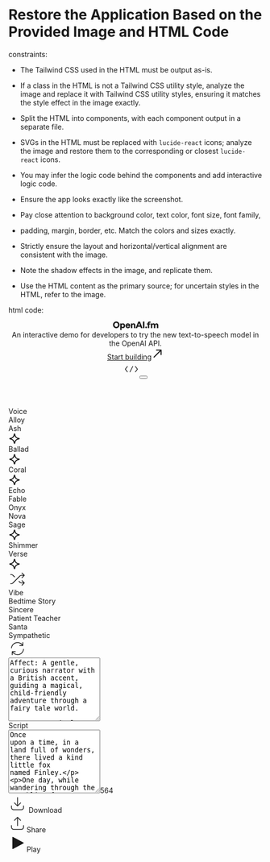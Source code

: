 # Restore the Application Based on the Provided Image and HTML Code

constraints:
- The Tailwind CSS used in the HTML must be output as-is.
- If a class in the HTML is not a Tailwind CSS utility style, analyze the image and replace it with Tailwind CSS utility styles, ensuring it matches the style effect in the image exactly.
- Split the HTML into components, with each component output in a separate file.
- SVGs in the HTML must be replaced with `lucide-react` icons; analyze the image and restore them to the corresponding or closest `lucide-react` icons.
- You may infer the logic code behind the components and add interactive logic code.

- Ensure the app looks exactly like the screenshot.
- Pay close attention to background color, text color, font size, font family,
- padding, margin, border, etc. Match the colors and sizes exactly.
- Strictly ensure the layout and horizontal/vertical alignment are consistent with the image.
- Note the shadow effects in the image, and replicate them.

- Use the HTML content as the primary source; for uncertain styles in the HTML, refer to the image.

html code:

<div data-scrollable="true" class="flex flex-col gap-x-3 min-h-screen px-5 pt-6 pb-32 md:pb-24 selection:bg-primary/20"><header class="flex w-full max-w-(--page-max-width) mx-auto mb-12 md:mb-8"><div class="grid grid-cols-12 gap-x-3"><div class="col-span-2 order-1 mb-8 md:mb-0"><div class="relative top-[0.0875rem]"><svg width="91" height="18" viewBox="0 0 91 18" fill="currentColor" xmlns="http://www.w3.org/2000/svg"><path d="M75.6426 13.5056V4.13491H78.4612V5.23624C78.9279 4.45224 79.8799 3.94824 81.0559 3.94824C82.2879 3.94824 83.3146 4.47091 83.9119 5.51624C84.5466 4.54557 85.6666 3.94824 86.9359 3.94824C89.0826 3.94824 90.4826 5.32958 90.4826 7.58824V13.5056H87.6639V8.05491C87.6639 6.93491 87.1226 6.33757 86.2826 6.33757H86.2452C85.1999 6.33757 84.4719 7.28957 84.4719 8.50291V13.5056H81.6532V8.05491C81.6532 6.93491 81.1119 6.33757 80.2719 6.33757H80.2346C79.1892 6.33757 78.4612 7.28957 78.4612 8.50291V13.5056H75.6426Z"></path><path d="M69.657 13.5061V6.30079H67.7344V4.13545H69.657V3.59412C69.657 1.57812 70.5717 0.439453 72.7557 0.439453H75.1264V2.64212H73.577C72.6624 2.64212 72.4197 2.88479 72.4197 3.79945V4.13545H74.641V6.30079H72.4197V13.5061H69.657Z"></path><path d="M66.1772 13.6921C65.2625 13.6921 64.4785 12.9268 64.4785 11.9935C64.4785 11.0601 65.2625 10.3135 66.1772 10.3135C67.1105 10.3135 67.8758 11.0601 67.8758 11.9935C67.8758 12.9268 67.1105 13.6921 66.1772 13.6921Z"></path><path d="M60.0059 13.5061V0.439453H62.9179V13.5061H60.0059Z"></path><path d="M45.4473 13.5061L50.6553 0.439453H54.0526L59.1113 13.5061H56.0313L55.0046 10.7435H49.5166L48.4713 13.5061H45.4473ZM50.4313 8.29812H54.0899L52.2793 3.44479L50.4313 8.29812Z"></path><path d="M36.084 13.5056V4.13491H38.9026V5.23624C39.3693 4.45224 40.3586 3.94824 41.5346 3.94824C43.532 3.94824 44.932 5.32958 44.932 7.58824V13.5056H42.1133V8.05491C42.1133 6.93491 41.572 6.33757 40.732 6.33757H40.6946C39.6493 6.33757 38.9026 7.28957 38.9026 8.50291V13.5056H36.084Z"></path><path d="M30.1137 13.7296C27.4817 13.7296 25.4844 11.7322 25.4844 8.87624C25.4844 6.02024 27.5004 3.94824 30.1137 3.94824C32.279 3.94824 34.3884 5.25491 34.7804 7.88691C34.855 8.42824 34.8737 9.02557 34.799 9.66024H28.191C28.2657 10.7429 29.0497 11.5456 30.0577 11.5456H30.1697C31.1217 11.5456 31.6444 10.9669 31.8684 10.5002H34.6124C34.1457 12.0869 32.671 13.7296 30.1137 13.7296ZM31.999 7.70024C31.9057 6.86024 31.1777 6.13224 30.1884 6.13224H30.0764C29.087 6.13224 28.359 6.86024 28.2284 7.70024H31.999Z"></path><path d="M14.8105 17.2389V4.13491H17.6292V5.25491C18.0399 4.54557 18.9919 3.94824 20.3172 3.94824C22.6319 3.94824 24.6292 5.81491 24.6292 8.82024C24.6292 11.8256 22.5759 13.7296 20.2612 13.7296C19.0105 13.7296 18.1145 13.2442 17.6292 12.5909V17.2389H14.8105ZM19.7572 11.3402C20.9705 11.3402 21.8479 10.3509 21.8479 8.83891C21.8479 7.32691 20.9705 6.33757 19.7572 6.33757H19.7199C18.5065 6.33757 17.6292 7.32691 17.6292 8.83891C17.6292 10.3509 18.5065 11.3402 19.7199 11.3402H19.7572Z"></path><path d="M7.00989 13.6929C3.40723 13.6929 0.476562 10.6876 0.476562 6.97293C0.476562 3.25826 3.40723 0.25293 7.00989 0.25293C10.6126 0.25293 13.5432 3.25826 13.5432 6.97293C13.5432 10.6876 10.6126 13.6929 7.00989 13.6929ZM7.14056 10.9676C8.98856 10.9676 10.5192 9.43693 10.5192 6.97293C10.5192 4.50893 8.98856 2.97826 7.14056 2.97826H6.91656C5.04989 2.97826 3.50056 4.50893 3.50056 6.97293C3.50056 9.43693 5.04989 10.9676 6.91656 10.9676H7.14056Z"></path></svg></div></div><div class="col-span-12 md:col-span-7 xl:col-span-6 order-3 md:order-2"><div class="text-balance"><div class="text-current/70 mb-3">An interactive demo for developers to try the new text-to-speech model in the OpenAI API. </div><a class="uppercase hover:text-current/70 transition-colors inline-block" href="https://platform.openai.com/docs/guides/audio" target="_blank"><span class="flex items-center gap-x-1">Start building<svg width="24" height="24" viewBox="0 0 24 24" fill="currentColor" class="h-[.93rem] w-[.93rem]" xmlns="http://www.w3.org/2000/svg"><path fill-rule="evenodd" clip-rule="evenodd" d="M9 5C9 4.44772 9.44772 4 10 4H19C19.5523 4 20 4.44772 20 5V14C20 14.5523 19.5523 15 19 15C18.4477 15 18 14.5523 18 14V7.41421L5.70711 19.7071C5.31658 20.0976 4.68342 20.0976 4.29289 19.7071C3.90237 19.3166 3.90237 18.6834 4.29289 18.2929L16.5858 6H10C9.44772 6 9 5.55228 9 5Z"></path></svg></span></a></div></div><div class="col-span-10 md:col-span-3 xl:col-span-4 flex justify-end items-start order-2 md:order-3"><div class="relative -top-[0.57rem]"><div class="flex items-center cursor-pointer hover:text-current/70 transition-colors"><label class="pr-3 leading-none uppercase cursor-pointer" for="dev-mode"><svg width="32" height="32" viewBox="0 0 32 32" fill="currentColor" class="w-[2.29rem] h-[2.29rem]" xmlns="http://www.w3.org/2000/svg"><path fill-rule="evenodd" clip-rule="evenodd" d="M8.93301 10.5334L4.83301 16.0001L8.93301 21.4667L7.86634 22.2667L3.46634 16.4001C3.28856 16.163 3.28856 15.8371 3.46634 15.6001L7.86634 9.7334L8.93301 10.5334ZM24.133 9.7334L28.533 15.6001C28.7108 15.8371 28.7108 16.163 28.533 16.4001L24.133 22.2667L23.0663 21.4667L27.1663 16.0001L23.0663 10.5334L24.133 9.7334ZM19.5608 10.3686L13.6312 22.2278L12.4386 21.6315L18.3682 9.7723L19.5608 10.3686Z"></path></svg></label><button type="button" role="switch" aria-checked="false" data-state="unchecked" value="on" id="dev-mode" class="Switcher_Track__RYRxz"><span data-state="unchecked" class="Switcher_Thumb__Au9Bn"></span></button></div></div></div></div></header><main class="flex-1 flex flex-col gap-x-3 w-full max-w-(--page-max-width) mx-auto"><div class="flex flex-row"><div class="flex flex-1 flex-col shrink-0 mb-10"><div class="flex flex-row justify-between -mb-[1px] relative items-center gap-2"><div class="flex uppercase py-1 text-current/70">Voice</div><div class="flex flex-1 h-[1px] bg-foreground/8"></div></div><div class="flex flex-1 flex-col pt-3 rounded-md"><div class="grid grid-cols-12 gap-3"><div class="col-span-4 sm:col-span-3 md:col-span-2 xl:col-span-1 relative"><div class="Button_Button__u2RFO aspect-4/3 sm:aspect-2/1 lg:aspect-2.5/1 xl:aspect-square min-h-[60px] max-h-[100px] flex-col items-start justify-between relative" data-color="default" data-block="" role="button" tabindex="0"><span>Alloy</span><div class="absolute left-[0.93rem] bottom-[0.93rem]"><span class="Button_LED__yt_Oj"></span></div></div></div><div class="col-span-4 sm:col-span-3 md:col-span-2 xl:col-span-1 relative"><div class="Button_Button__u2RFO aspect-4/3 sm:aspect-2/1 lg:aspect-2.5/1 xl:aspect-square min-h-[60px] max-h-[100px] flex-col items-start justify-between relative" data-color="default" data-block="" role="button" tabindex="0"><span>Ash</span><div class="absolute left-[0.93rem] bottom-[0.93rem]"><span class="Button_LED__yt_Oj"></span></div><div class="absolute right-[13px] bottom-[10.5px]"><svg width="24" height="24" viewBox="0 0 24 24" fill="currentColor" class="w-[12px] h-[12px]" xmlns="http://www.w3.org/2000/svg"><path fill-rule="evenodd" clip-rule="evenodd" d="M10.5248 3.15838C10.5656 2.4022 11.1831 1.75 12 1.75C12.8169 1.75 13.4344 2.4022 13.4752 3.15836C13.6966 7.25635 16.727 10.2914 20.8187 10.5134C21.5854 10.555 22.25 11.1807 22.25 12.0119C22.25 12.8463 21.5806 13.4727 20.8113 13.5108C16.7255 13.7132 13.6966 16.7437 13.4752 20.8416C13.4344 21.5978 12.8169 22.25 12 22.25C11.1831 22.25 10.5656 21.5978 10.5248 20.8416C10.3034 16.7434 7.2739 13.7126 3.18751 13.5107C2.41877 13.4728 1.75 12.8469 1.75 12.0132C1.75 11.1794 2.41879 10.5537 3.18717 10.5155C7.27028 10.3124 10.3032 7.26175 10.5248 3.15838ZM12.0004 6.01235C11.0373 8.86655 8.848 11.0618 5.99104 12.0117C8.84653 12.9562 11.0364 15.1398 12 17.9892C12.9654 15.1345 15.1615 12.9482 18.0247 12.0066C15.1626 11.0555 12.9661 8.86773 12.0004 6.01235Z"></path></svg></div></div></div><div class="col-span-4 sm:col-span-3 md:col-span-2 xl:col-span-1 relative"><div class="Button_Button__u2RFO aspect-4/3 sm:aspect-2/1 lg:aspect-2.5/1 xl:aspect-square min-h-[60px] max-h-[100px] flex-col items-start justify-between relative" data-color="default" data-block="" role="button" tabindex="0"><span>Ballad</span><div class="absolute left-[0.93rem] bottom-[0.93rem]"><span class="Button_LED__yt_Oj"></span></div><div class="absolute right-[13px] bottom-[10.5px]"><svg width="24" height="24" viewBox="0 0 24 24" fill="currentColor" class="w-[12px] h-[12px]" xmlns="http://www.w3.org/2000/svg"><path fill-rule="evenodd" clip-rule="evenodd" d="M10.5248 3.15838C10.5656 2.4022 11.1831 1.75 12 1.75C12.8169 1.75 13.4344 2.4022 13.4752 3.15836C13.6966 7.25635 16.727 10.2914 20.8187 10.5134C21.5854 10.555 22.25 11.1807 22.25 12.0119C22.25 12.8463 21.5806 13.4727 20.8113 13.5108C16.7255 13.7132 13.6966 16.7437 13.4752 20.8416C13.4344 21.5978 12.8169 22.25 12 22.25C11.1831 22.25 10.5656 21.5978 10.5248 20.8416C10.3034 16.7434 7.2739 13.7126 3.18751 13.5107C2.41877 13.4728 1.75 12.8469 1.75 12.0132C1.75 11.1794 2.41879 10.5537 3.18717 10.5155C7.27028 10.3124 10.3032 7.26175 10.5248 3.15838ZM12.0004 6.01235C11.0373 8.86655 8.848 11.0618 5.99104 12.0117C8.84653 12.9562 11.0364 15.1398 12 17.9892C12.9654 15.1345 15.1615 12.9482 18.0247 12.0066C15.1626 11.0555 12.9661 8.86773 12.0004 6.01235Z"></path></svg></div></div></div><div class="col-span-4 sm:col-span-3 md:col-span-2 xl:col-span-1 relative"><div class="Button_Button__u2RFO aspect-4/3 sm:aspect-2/1 lg:aspect-2.5/1 xl:aspect-square min-h-[60px] max-h-[100px] flex-col items-start justify-between relative" data-color="default" data-block="" role="button" tabindex="0"><span>Coral</span><div class="absolute left-[0.93rem] bottom-[0.93rem]"><span class="Button_LED__yt_Oj"></span></div><div class="absolute right-[13px] bottom-[10.5px]"><svg width="24" height="24" viewBox="0 0 24 24" fill="currentColor" class="w-[12px] h-[12px]" xmlns="http://www.w3.org/2000/svg"><path fill-rule="evenodd" clip-rule="evenodd" d="M10.5248 3.15838C10.5656 2.4022 11.1831 1.75 12 1.75C12.8169 1.75 13.4344 2.4022 13.4752 3.15836C13.6966 7.25635 16.727 10.2914 20.8187 10.5134C21.5854 10.555 22.25 11.1807 22.25 12.0119C22.25 12.8463 21.5806 13.4727 20.8113 13.5108C16.7255 13.7132 13.6966 16.7437 13.4752 20.8416C13.4344 21.5978 12.8169 22.25 12 22.25C11.1831 22.25 10.5656 21.5978 10.5248 20.8416C10.3034 16.7434 7.2739 13.7126 3.18751 13.5107C2.41877 13.4728 1.75 12.8469 1.75 12.0132C1.75 11.1794 2.41879 10.5537 3.18717 10.5155C7.27028 10.3124 10.3032 7.26175 10.5248 3.15838ZM12.0004 6.01235C11.0373 8.86655 8.848 11.0618 5.99104 12.0117C8.84653 12.9562 11.0364 15.1398 12 17.9892C12.9654 15.1345 15.1615 12.9482 18.0247 12.0066C15.1626 11.0555 12.9661 8.86773 12.0004 6.01235Z"></path></svg></div></div></div><div class="col-span-4 sm:col-span-3 md:col-span-2 xl:col-span-1 relative"><div class="Button_Button__u2RFO aspect-4/3 sm:aspect-2/1 lg:aspect-2.5/1 xl:aspect-square min-h-[60px] max-h-[100px] flex-col items-start justify-between relative" data-color="default" data-block="" role="button" tabindex="0"><span>Echo</span><div class="absolute left-[0.93rem] bottom-[0.93rem]"><span class="Button_LED__yt_Oj"></span></div></div></div><div class="col-span-4 sm:col-span-3 md:col-span-2 xl:col-span-1 relative"><div class="Button_Button__u2RFO aspect-4/3 sm:aspect-2/1 lg:aspect-2.5/1 xl:aspect-square min-h-[60px] max-h-[100px] flex-col items-start justify-between relative" data-color="default" data-block="" role="button" tabindex="0"><span>Fable</span><div class="absolute left-[0.93rem] bottom-[0.93rem]"><span class="Button_LED__yt_Oj"></span></div></div></div><div class="col-span-4 sm:col-span-3 md:col-span-2 xl:col-span-1 relative"><div class="Button_Button__u2RFO aspect-4/3 sm:aspect-2/1 lg:aspect-2.5/1 xl:aspect-square min-h-[60px] max-h-[100px] flex-col items-start justify-between relative" data-color="default" data-block="" role="button" tabindex="0" data-selected=""><span>Onyx</span><div class="absolute left-[0.93rem] bottom-[0.93rem]"><span class="Button_LED__yt_Oj"></span></div></div></div><div class="col-span-4 sm:col-span-3 md:col-span-2 xl:col-span-1 relative"><div class="Button_Button__u2RFO aspect-4/3 sm:aspect-2/1 lg:aspect-2.5/1 xl:aspect-square min-h-[60px] max-h-[100px] flex-col items-start justify-between relative" data-color="default" data-block="" role="button" tabindex="0"><span>Nova</span><div class="absolute left-[0.93rem] bottom-[0.93rem]"><span class="Button_LED__yt_Oj"></span></div></div></div><div class="col-span-4 sm:col-span-3 md:col-span-2 xl:col-span-1 relative"><div class="Button_Button__u2RFO aspect-4/3 sm:aspect-2/1 lg:aspect-2.5/1 xl:aspect-square min-h-[60px] max-h-[100px] flex-col items-start justify-between relative" data-color="default" data-block="" role="button" tabindex="0"><span>Sage</span><div class="absolute left-[0.93rem] bottom-[0.93rem]"><span class="Button_LED__yt_Oj"></span></div><div class="absolute right-[13px] bottom-[10.5px]"><svg width="24" height="24" viewBox="0 0 24 24" fill="currentColor" class="w-[12px] h-[12px]" xmlns="http://www.w3.org/2000/svg"><path fill-rule="evenodd" clip-rule="evenodd" d="M10.5248 3.15838C10.5656 2.4022 11.1831 1.75 12 1.75C12.8169 1.75 13.4344 2.4022 13.4752 3.15836C13.6966 7.25635 16.727 10.2914 20.8187 10.5134C21.5854 10.555 22.25 11.1807 22.25 12.0119C22.25 12.8463 21.5806 13.4727 20.8113 13.5108C16.7255 13.7132 13.6966 16.7437 13.4752 20.8416C13.4344 21.5978 12.8169 22.25 12 22.25C11.1831 22.25 10.5656 21.5978 10.5248 20.8416C10.3034 16.7434 7.2739 13.7126 3.18751 13.5107C2.41877 13.4728 1.75 12.8469 1.75 12.0132C1.75 11.1794 2.41879 10.5537 3.18717 10.5155C7.27028 10.3124 10.3032 7.26175 10.5248 3.15838ZM12.0004 6.01235C11.0373 8.86655 8.848 11.0618 5.99104 12.0117C8.84653 12.9562 11.0364 15.1398 12 17.9892C12.9654 15.1345 15.1615 12.9482 18.0247 12.0066C15.1626 11.0555 12.9661 8.86773 12.0004 6.01235Z"></path></svg></div></div></div><div class="col-span-4 sm:col-span-3 md:col-span-2 xl:col-span-1 relative"><div class="Button_Button__u2RFO aspect-4/3 sm:aspect-2/1 lg:aspect-2.5/1 xl:aspect-square min-h-[60px] max-h-[100px] flex-col items-start justify-between relative" data-color="default" data-block="" role="button" tabindex="0"><span>Shimmer</span><div class="absolute left-[0.93rem] bottom-[0.93rem]"><span class="Button_LED__yt_Oj"></span></div></div></div><div class="col-span-4 sm:col-span-3 md:col-span-2 xl:col-span-1 relative"><div class="Button_Button__u2RFO aspect-4/3 sm:aspect-2/1 lg:aspect-2.5/1 xl:aspect-square min-h-[60px] max-h-[100px] flex-col items-start justify-between relative" data-color="default" data-block="" role="button" tabindex="0"><span>Verse</span><div class="absolute left-[0.93rem] bottom-[0.93rem]"><span class="Button_LED__yt_Oj"></span></div><div class="absolute right-[13px] bottom-[10.5px]"><svg width="24" height="24" viewBox="0 0 24 24" fill="currentColor" class="w-[12px] h-[12px]" xmlns="http://www.w3.org/2000/svg"><path fill-rule="evenodd" clip-rule="evenodd" d="M10.5248 3.15838C10.5656 2.4022 11.1831 1.75 12 1.75C12.8169 1.75 13.4344 2.4022 13.4752 3.15836C13.6966 7.25635 16.727 10.2914 20.8187 10.5134C21.5854 10.555 22.25 11.1807 22.25 12.0119C22.25 12.8463 21.5806 13.4727 20.8113 13.5108C16.7255 13.7132 13.6966 16.7437 13.4752 20.8416C13.4344 21.5978 12.8169 22.25 12 22.25C11.1831 22.25 10.5656 21.5978 10.5248 20.8416C10.3034 16.7434 7.2739 13.7126 3.18751 13.5107C2.41877 13.4728 1.75 12.8469 1.75 12.0132C1.75 11.1794 2.41879 10.5537 3.18717 10.5155C7.27028 10.3124 10.3032 7.26175 10.5248 3.15838ZM12.0004 6.01235C11.0373 8.86655 8.848 11.0618 5.99104 12.0117C8.84653 12.9562 11.0364 15.1398 12 17.9892C12.9654 15.1345 15.1615 12.9482 18.0247 12.0066C15.1626 11.0555 12.9661 8.86773 12.0004 6.01235Z"></path></svg></div></div></div><div class="col-span-4 sm:col-span-3 md:col-span-2 xl:col-span-1"><div class="Button_Button__u2RFO aspect-4/3 sm:aspect-2/1 lg:aspect-2.5/1 xl:aspect-square max-h-[100px]" data-color="neutral" data-block="" role="button" tabindex="0" aria-label="Select random voice"><svg width="36" height="36" viewBox="0 0 36 36" fill="currentColor" xmlns="http://www.w3.org/2000/svg"><path fill-rule="evenodd" clip-rule="evenodd" d="M6.51146 9.85363C6.10011 9.75487 5.64877 9.75002 4.5 9.75002H3.75V8.25002H4.5C4.53312 8.25002 4.56584 8.25001 4.59818 8.25001C5.61675 8.24987 6.25641 8.24978 6.86163 8.39508C7.39732 8.52368 7.90943 8.73581 8.37916 9.02366C8.90984 9.34886 9.35795 9.79709 10.0709 10.5103C10.0934 10.5328 10.1161 10.5555 10.1392 10.5785L13.0607 13.5L12 14.5607L9.0785 11.6392C8.27498 10.8357 7.95624 10.5237 7.59541 10.3026C7.25989 10.097 6.8941 9.94549 6.51146 9.85363Z"></path><path fill-rule="evenodd" clip-rule="evenodd" d="M27 4.93945L32.0303 9.96978C32.3232 10.2627 32.3232 10.7376 32.0303 11.0304L27 16.0608L25.9393 15.0001L29.6893 11.2501H26.9823C25.846 11.2501 25.4 11.2549 24.9885 11.3537C24.6059 11.4456 24.2401 11.5971 23.9046 11.8027C23.5438 12.0238 23.225 12.3357 22.4215 13.1393L10.1392 25.4216C10.1161 25.4446 10.0934 25.4674 10.0709 25.4899C9.35795 26.203 8.90984 26.6513 8.37916 26.9765C7.90943 27.2643 7.39732 27.4764 6.86163 27.6051C6.25641 27.7504 5.61675 27.7503 4.59817 27.7501C4.56583 27.7501 4.53311 27.7501 4.5 27.7501H3.75V26.2501H4.5C5.64877 26.2501 6.10011 26.2453 6.51146 26.1465C6.89409 26.0546 7.25989 25.9031 7.59541 25.6975C7.95624 25.4764 8.27498 25.1645 9.0785 24.361L21.3608 12.0786C21.3839 12.0556 21.4066 12.0329 21.4291 12.0104C22.142 11.2972 22.5902 10.849 23.1208 10.5238C23.5906 10.2359 24.1027 10.0238 24.6384 9.89517C25.2436 9.74987 25.8774 9.74996 26.8858 9.7501C26.9176 9.75011 26.9498 9.75011 26.9823 9.75011H29.6893L25.9393 6.00011L27 4.93945ZM27 19.9395L32.0303 24.9698C32.3232 25.2627 32.3232 25.7375 32.0303 26.0304L27 31.0608L25.9393 30.0001L29.6893 26.2501H26.9823C26.9498 26.2501 26.9176 26.2501 26.8858 26.2501C25.8774 26.2503 25.2436 26.2504 24.6384 26.1051C24.1027 25.9764 23.5906 25.7643 23.1208 25.4765C22.5902 25.1513 22.142 24.703 21.4291 23.9898C21.4066 23.9674 21.3838 23.9446 21.3608 23.9216L19.9393 22.5001L21 21.4395L22.4215 22.861C23.225 23.6645 23.5438 23.9764 23.9046 24.1975C24.2401 24.4031 24.6059 24.5546 24.9885 24.6465C25.4 24.7453 25.846 24.7501 26.9823 24.7501H29.6893L25.9393 21.0001L27 19.9395Z"></path></svg></div></div></div></div></div></div><div class="flex flex-col md:flex-row gap-3"><div class="flex flex-1 flex-col shrink-0 mb-10"><div class="flex flex-row justify-between -mb-[1px] relative items-center gap-2"><div class="flex uppercase py-1 text-current/70">Vibe</div><div class="flex flex-1 h-[1px] bg-foreground/8"></div></div><div class="flex flex-1 flex-col pt-3 rounded-md"><div class="flex flex-col gap-3"><div class="grid grid-cols-2 sm:grid-cols-3 md:grid-cols-2 lg:grid-cols-3 gap-3"><div class="Button_Button__u2RFO aspect-4/3 sm:aspect-2/1 lg:aspect-2.5/1 min-h-[60px] max-h-[100px] flex-col items-start justify-between relative" data-color="default" data-block="" data-selected="" role="button" tabindex="0"><span class="break-words pr-1">Bedtime Story</span><div class="absolute left-[0.93rem] bottom-[0.93rem]"><span class="Button_LED__yt_Oj"></span></div></div><div class="Button_Button__u2RFO aspect-4/3 sm:aspect-2/1 lg:aspect-2.5/1 min-h-[60px] max-h-[100px] flex-col items-start justify-between relative" data-color="default" data-block="" role="button" tabindex="0"><span class="break-words pr-1">Sincere</span><div class="absolute left-[0.93rem] bottom-[0.93rem]"><span class="Button_LED__yt_Oj"></span></div></div><div class="Button_Button__u2RFO aspect-4/3 sm:aspect-2/1 lg:aspect-2.5/1 min-h-[60px] max-h-[100px] flex-col items-start justify-between relative" data-color="default" data-block="" role="button" tabindex="0"><span class="break-words pr-1">Patient Teacher</span><div class="absolute left-[0.93rem] bottom-[0.93rem]"><span class="Button_LED__yt_Oj"></span></div></div><div class="Button_Button__u2RFO aspect-4/3 sm:aspect-2/1 lg:aspect-2.5/1 min-h-[60px] max-h-[100px] flex-col items-start justify-between relative" data-color="default" data-block="" role="button" tabindex="0"><span class="break-words pr-1">Santa</span><div class="absolute left-[0.93rem] bottom-[0.93rem]"><span class="Button_LED__yt_Oj"></span></div></div><div class="Button_Button__u2RFO aspect-4/3 sm:aspect-2/1 lg:aspect-2.5/1 min-h-[60px] max-h-[100px] flex-col items-start justify-between relative" data-color="default" data-block="" role="button" tabindex="0"><span class="break-words pr-1">Sympathetic</span><div class="absolute left-[0.93rem] bottom-[0.93rem]"><span class="Button_LED__yt_Oj"></span></div></div><div class="Button_Button__u2RFO aspect-4/3 sm:aspect-2/1 lg:aspect-2.5/1 min-h-[60px] max-h-[100px]" data-color="neutral" data-block="" role="button" tabindex="0" aria-label="Generate new list of vibes"><svg width="36" height="36" viewBox="0 0 36 36" fill="currentColor" xmlns="http://www.w3.org/2000/svg"><path fill-rule="evenodd" clip-rule="evenodd" d="M30.7442 18.8497L30.6514 19.5939C29.867 25.8841 24.5025 30.7511 18 30.7511C14.1461 30.7511 10.6158 29.04 8.25 26.33V30.7511H6.75V24.0011C6.75 23.5869 7.08579 23.2511 7.5 23.2511H14.25V24.7511H8.89767C10.967 27.4804 14.3146 29.2511 18 29.2511C23.7364 29.2511 28.471 24.957 29.1629 19.4083L29.2557 18.6641L30.7442 18.8497Z"></path><path fill-rule="evenodd" clip-rule="evenodd" d="M5.34866 16.4072C6.13304 10.117 11.4976 5.25 18.0001 5.25C21.8636 5.25 25.402 6.96967 27.7678 9.6915V5.25H29.2678V12C29.2678 12.4142 28.932 12.75 28.5178 12.75H28.5144C28.5053 12.7502 28.4962 12.7502 28.4871 12.75H21.7678V11.25H27.1024C25.033 8.52068 21.6855 6.75 18.0001 6.75C12.2637 6.75 7.52905 11.0441 6.83714 16.5928L6.74433 17.337L5.25586 17.1514L5.34866 16.4072Z"></path></svg></div></div><textarea id="input" rows="8" maxlength="999" class="w-full resize-none outline-none focus:outline-none bg-screen p-4 rounded-lg shadow-textarea text-[16px] md:text-[14px]" required="">Affect: A gentle, curious narrator with a British accent, guiding a magical, child-friendly adventure through a fairy tale world.

Tone: Magical, warm, and inviting, creating a sense of wonder and excitement for young listeners.

Pacing: Steady and measured, with slight pauses to emphasize magical moments and maintain the storytelling flow.

Emotion: Wonder, curiosity, and a sense of adventure, with a lighthearted and positive vibe throughout.

Pronunciation: Clear and precise, with an emphasis on storytelling, ensuring the words are easy to follow and enchanting to listen to.</textarea></div></div></div><div class="flex flex-1 flex-col shrink-0 mb-10"><div class="flex flex-row justify-between -mb-[1px] relative items-center gap-2"><div class="flex uppercase py-1 text-current/70">Script</div><div class="flex flex-1 h-[1px] bg-foreground/8"></div></div><div class="flex flex-1 flex-col pt-3 rounded-md"><div class="relative flex flex-col h-full w-full"><textarea id="prompt" rows="8" maxlength="999" class="w-full h-full min-h-[220px] resize-none outline-none focus:outline-none bg-screen p-4 rounded-lg shadow-textarea text-[16px] md:text-[14px]">Once upon a time, in a land full of wonders, there lived a kind little fox named Finley. 

One day, while wandering through the sparkling forest, Finley discovered a hidden door beneath a glowing tree. With a heart full of curiosity, Finley opened the door and stepped into a world of flying butterflies, singing flowers, and stars that twinkled like diamonds.

But something was missing... the magical golden acorn that kept the forest alive!

Finley knew that only the purest of hearts could find it, and so, the adventure began. What would Finley discover next?</textarea><span class="absolute bottom-3 right-4 z-10 opacity-30 hidden sm:block">564</span></div></div></div></div></main><footer class="Footer_Footer__ElFDz py-3 px-6"><div class="relative w-full max-w-(--page-max-width) m-auto"><div class="grid grid-cols-3 sm:grid-cols-4 gap-3"><div class="Button_Button__u2RFO" data-color="tertiary" role="button" tabindex="0"><svg width="36" height="36" viewBox="0 0 36 36" fill="currentColor" xmlns="http://www.w3.org/2000/svg"><path fill-rule="evenodd" clip-rule="evenodd" d="M6.74805 21.75V22.8C6.74805 24.0725 6.74863 24.9818 6.80687 25.6945C6.86438 26.3985 6.97439 26.8445 7.15677 27.2025C7.5163 27.9081 8.08998 28.4817 8.79558 28.8413C9.15353 29.0237 9.59953 29.1337 10.3035 29.1912C11.0163 29.2494 11.9256 29.25 13.198 29.25H22.798C24.0705 29.25 24.9798 29.2494 25.6926 29.1912C26.3966 29.1337 26.8426 29.0237 27.2005 28.8413C27.9061 28.4817 28.4798 27.9081 28.8393 27.2025C29.0217 26.8445 29.1317 26.3985 29.1892 25.6945C29.2475 24.9818 29.248 24.0725 29.248 22.8V21.75H30.748V22.8333C30.7481 24.0652 30.7481 25.0357 30.6842 25.8167C30.6191 26.6134 30.4839 27.2788 30.1758 27.8835C29.6725 28.8713 28.8693 29.6744 27.8815 30.1778C27.2768 30.4859 26.6115 30.6211 25.8147 30.6862C25.0337 30.75 24.0633 30.75 22.8314 30.75H13.1647C11.9328 30.75 10.9624 30.75 10.1814 30.6862C9.38462 30.6211 8.71925 30.4859 8.1146 30.1778C7.12675 29.6744 6.3236 28.8713 5.82026 27.8835C5.51218 27.2788 5.37695 26.6134 5.31185 25.8167C5.24804 25.0357 5.24804 24.0652 5.24805 22.8333L5.24805 21.75H6.74805Z"></path><path fill-rule="evenodd" clip-rule="evenodd" d="M18.7501 5.24805V20.6874L24.0001 15.4374L25.0608 16.498L18.5304 23.0284C18.2376 23.3213 17.7627 23.3213 17.4698 23.0284L10.9395 16.498L12.0001 15.4374L17.2501 20.6874V5.24805H18.7501Z"></path></svg> <span class="uppercase hidden md:inline pr-3">Download</span></div><div class="Button_Button__u2RFO" data-color="secondary" role="button" tabindex="0"><span class="flex gap-2 items-center justify-center"><svg width="36" height="36" viewBox="0 0 36 36" fill="currentColor" xmlns="http://www.w3.org/2000/svg"><path fill-rule="evenodd" clip-rule="evenodd" d="M6.75 21.748V22.798C6.75 24.0705 6.75058 24.9798 6.80882 25.6926C6.86634 26.3966 6.97634 26.8426 7.15873 27.2005C7.51825 27.9061 8.09193 28.4798 8.79754 28.8393C9.15549 29.0217 9.60148 29.1317 10.3055 29.1892C11.0182 29.2475 11.9275 29.248 13.2 29.248H22.8C24.0725 29.248 24.9818 29.2475 25.6945 29.1892C26.3985 29.1317 26.8445 29.0217 27.2025 28.8393C27.9081 28.4798 28.4817 27.9061 28.8413 27.2005C29.0237 26.8426 29.1337 26.3966 29.1912 25.6926C29.2494 24.9798 29.25 24.0705 29.25 22.798V21.748H30.75V22.8314C30.75 24.0633 30.75 25.0337 30.6862 25.8147C30.6211 26.6115 30.4859 27.2768 30.1778 27.8815C29.6744 28.8693 28.8713 29.6725 27.8834 30.1758C27.2788 30.4839 26.6134 30.6191 25.8167 30.6842C25.0357 30.7481 24.0652 30.7481 22.8333 30.748H13.1667C11.9348 30.7481 10.9643 30.7481 10.1833 30.6842C9.38657 30.6191 8.7212 30.4839 8.11655 30.1758C7.1287 29.6725 6.32555 28.8693 5.82222 27.8815C5.51413 27.2768 5.3789 26.6115 5.3138 25.8147C5.24999 25.0337 5.25 24.0633 5.25 22.8314L5.25 21.748H6.75Z"></path><path fill-rule="evenodd" clip-rule="evenodd" d="M17.4698 5.46967C17.7627 5.17678 18.2376 5.17678 18.5304 5.46967L25.0608 12L24.0001 13.0607L18.7501 7.81066V23.25H17.2501V7.81066L12.0001 13.0607L10.9395 12L17.4698 5.46967Z"></path></svg><span class="uppercase hidden md:inline pr-3">Share</span></span></div><div class="flex col-span-1 sm:col-span-2"><div class="Button_Button__u2RFO relative" data-color="primary" role="button" tabindex="0"><svg width="36" height="36" viewBox="0 0 36 36" fill="currentColor" xmlns="http://www.w3.org/2000/svg"><path fill-rule="evenodd" clip-rule="evenodd" d="M8.85905 6.08889C8.62661 5.96437 8.34585 5.97106 8.11961 6.10652C7.89336 6.24198 7.75488 6.48631 7.75488 6.75V29.25C7.75488 29.5137 7.89336 29.758 8.11961 29.8935C8.34585 30.0289 8.62661 30.0356 8.85905 29.9111L29.8592 18.6611C30.1029 18.5305 30.255 18.2765 30.255 18C30.255 17.7235 30.1029 17.4695 29.8592 17.3389L8.85905 6.08889Z"></path></svg><span class="uppercase hidden md:inline pr-3">Play</span></div></div></div></div></footer></div>